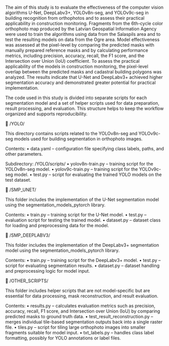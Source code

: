 The aim of this study is to evaluate the effectiveness of the computer vision algorithms U-Net, DeepLabv3+, YOLOv8n-seg, and YOLOv9c-seg in building recognition from orthophotos and to assess their practical applicability in construction monitoring. Fragments from the 6th-cycle color orthophoto map produced by the Latvian Geospatial Information Agency were used to train the algorithms using data from the Salaspils area and to test the resulting models on data from the Ogre area. Model effectiveness was assessed at the pixel-level by comparing the predicted masks with manually prepared reference masks and by calculating performance metrics, including precision, accuracy, recall, the F1 score, and the Intersection over Union (IoU) coefficient. To assess the practical applicability of the models in construction monitoring, the pixel-level overlap between the predicted masks and cadastral building polygons was analyzed.
The results indicate that U-Net and DeepLabv3+ achieved higher segmentation accuracy and demonstrated greater potential for practical implementation.



The code used in this study is divided into separate scripts for each segmentation model and a set of helper scripts used for data preparation, result processing, and evaluation. This structure helps to keep the workflow organized and supports reproducibility.


📁 /YOLO/

This directory contains scripts related to the YOLOv8n-seg and YOLOv9c-seg models used for building segmentation in orthophoto images.

Contents:
	•	data.yaml – configuration file specifying class labels, paths, and other parameters.

Subdirectory: /YOLO/scripts/
	•	yolov8n-train.py – training script for the YOLOv8n-seg model.
	•	yolov9c-train.py – training script for the YOLOv9c-seg model.
	•	test.py – script for evaluating the trained YOLO models on the test dataset.



📂 /SMP_UNET/

This folder includes the implementation of the U-Net segmentation model using the segmentation_models_pytorch library.

Contents:
	•	train.py – training script for the U-Net model.
	•	test.py – evaluation script for testing the trained model.
	•	dataset.py – dataset class for loading and preprocessing data for the model.



📂 /SMP_DEEPLABV3/

This folder includes the implementation of the DeepLabv3+ segmentation model using the segmentation_models_pytorch library.

Contents:
	•	train.py – training script for the DeepLabv3+ model.
	•	test.py – script for evaluating segmentation results.
	•	dataset.py – dataset handling and preprocessing logic for model input.



📂 /OTHER_SCRIPTS/

This folder includes helper scripts that are not model-specific but are essential for data processing, mask reconstruction, and result evaluation.

Contents:
	•	results.py – calculates evaluation metrics such as precision, accuracy, recall, F1 score, and Intersection over Union (IoU) by comparing predicted masks to ground truth data.
	•	test_result_reconstruction.py – merges individual tile-based segmentation outputs back into a single raster file.
	•	tiles.py – script for tiling large orthophoto images into smaller fragments suitable for model input.
	•	txt_labels.py – handles class label formatting, possibly for YOLO annotations or label files.
